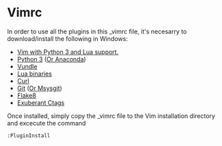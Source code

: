# Vimrc

In order to use all the plugins in this _vimrc file, it's necesarry to download/install the following in Windows:

* [Vim with Python 3 and Lua support.](https://tuxproject.de/projects/vim/)
* [Python 3](https://www.python.org/downloads/) ([Or Anaconda](https://www.continuum.io/downloads))
* [Vundle](https://github.com/VundleVim/Vundle.vim)
* [Lua binaries](http://joedf.ahkscript.org/LuaBuilds/)
* [Curl](https://curl.haxx.se/)
* [Git](https://git-scm.com/) ([Or Msysgit](https://git-for-windows.github.io/))
* [Flake8](https://pypi.python.org/pypi/flake8)
* [Exuberant Ctags](http://ctags.sourceforge.net/)

Once installed, simply copy the _vimrc file to the Vim installation directory and excecute the command

`:PluginInstall`
